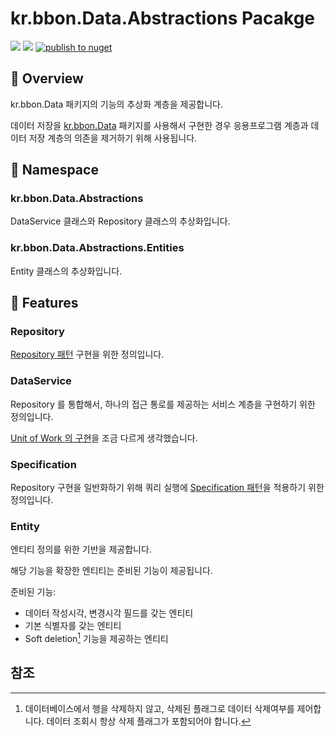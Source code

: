 # kr.bbon.Data.Abstractions Pacakge


[![](https://img.shields.io/nuget/v/kr.bbon.Data.Abstractions)](https://www.nuget.org/packages/kr.bbon.Data.Abstractions) [![](https://img.shields.io/nuget/dt/kr.bbon.Data.Abstractions)](https://www.nuget.org/packages/kr.bbon.Data.Abstractions) [![publish to nuget](https://github.com/bbonkr/kr.bbon.Data/actions/workflows/build-tag.yaml/badge.svg)](https://github.com/bbonkr/kr.bbon.Data/actions/workflows/build-tag.yaml)

## 📢 Overview

kr.bbon.Data 패키지의 기능의 추상화 계층을 제공합니다.

데이터 저장을 [kr.bbon.Data](./kr.bbon.Data.md) 패키지를 사용해서 구현한 경우 응용프로그램 계층과 데이터 저장 계층의 의존을 제거하기 위해 사용됩니다.

## 🌈 Namespace

### kr.bbon.Data.Abstractions

DataService 클래스와 Repository 클래스의 추상화입니다.

### kr.bbon.Data.Abstractions.Entities

Entity 클래스의 추상화입니다.

## 🎯 Features

### Repository

[Repository 패턴](https://docs.microsoft.com/ko-kr/dotnet/architecture/microservices/microservice-ddd-cqrs-patterns/infrastructure-persistence-layer-design) 구현을 위한 정의입니다.

### DataService

Repository 를 통합해서, 하나의 접근 통로를 제공하는 서비스 계층을 구현하기 위한 정의입니다.

[Unit of Work 의 구현](https://docs.microsoft.com/ko-kr/dotnet/architecture/microservices/microservice-ddd-cqrs-patterns/infrastructure-persistence-layer-design)을 조금 다르게 생각했습니다.

### Specification

Repository 구현을 일반화하기 위해 쿼리 실행에 [Specification 패턴](https://en.wikipedia.org/wiki/Specification_pattern)을 적용하기 위한 정의입니다.

### Entity

엔티티 정의를 위한 기반을 제공합니다.

해당 기능을 확장한 엔티티는 준비된 기능이 제공됩니다.

준비된 기능:

* 데이터 작성시각, 변경시각 필드를 갖는 엔티티
* 기본 식별자를 갖는 엔티티
* Soft deletion[^soft-deletion] 기능을 제공하는 엔티티


## 참조

[^soft-deletion]: 데이터베이스에서 행을 삭제하지 않고, 삭제된 플래그로 데이터 삭제여부를 제어합니다. 데이터 조회시 항상 삭제 플래그가 포함되어야 합니다.